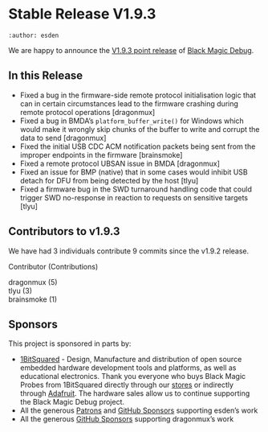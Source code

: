 # Stable Release V1.9.3

```{post} January 11, 2024
:author: esden
```

We are happy to announce the [V1.9.3 point release](https://github.com/blackmagic-debug/blackmagic/releases/tag/v1.9.3) of [Black Magic Debug](https://black-magic.org).

## In this Release

- Fixed a bug in the firmware-side remote protocol initialisation logic that can in certain circumstances lead to the firmware crashing during remote protocol operations [dragonmux]
- Fixed a bug in BMDA’s `platform_buffer_write()` for Windows which would make it wrongly skip chunks of the buffer to write and corrupt the data to send [dragonmux]
- Fixed the initial USB CDC ACM notification packets being sent from the improper endpoints in the firmware [brainsmoke]
- Fixed a remote protocol UBSAN issue in BMDA [dragonmux]
- Fixed an issue for BMP (native) that in some cases would inhibit USB detach for DFU from being detected by the host [tlyu]
- Fixed a firmware bug in the SWD turnaround handling code that could trigger SWD no-response in reaction to requests on sensitive targets [tlyu]

## Contributors to v1.9.3

We have had 3 individuals contribute 9 commits since the v1.9.2 release.

Contributor (Contributions)

dragonmux (5)  
tlyu (3)  
brainsmoke (1)

## Sponsors

This project is sponsored in parts by:

- [1BitSquared](https://1bitsquared.com/) - Design, Manufacture and distribution of open source embedded hardware
development tools and platforms, as well as educational electronics.
Thank you everyone who buys Black Magic Probes from 1BitSquared directly through our [stores](https://1bitsquared.com/products/black-magic-probe) or indirectly through [Adafruit](https://www.adafruit.com/product/3839). The hardware sales allow us to continue supporting the Black Magic Debug project.
- All the generous [Patrons](https://www.patreon.com/1bitsquared) and [GitHub Sponsors](https://github.com/sponsors/esden) supporting esden’s work
- All the generous [GitHub Sponsors](https://github.com/sponsors/dragonmux) supporting dragonmux’s work